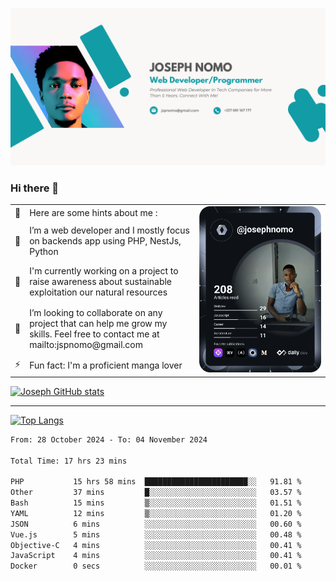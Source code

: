 ![Banner of my profile!](/Joseph_NOMO_NEW.png "Banner")

### Hi there 👋

<!--- | --  | 👋  | Here are some hints about me :                                                                                                 | <td rowspan=6><img src="/devcard.svg" width="400" alt="Joseph NOMO's Dev Card"/></td> |
| --- | --- | ------------------------------------------------------------------------------------------------------------------------------ | ------------------------------------------------------------------------------------- |
| --  | 🔭  | I’m a web developer and I mostly focus on backends app using PHP, NestJs, Python                                               |
| --  | 🦁  | I'm currently working on a project to raise awareness about sustainable exploitation our natural resources                     |
| --  | 👯  | I’m looking to collaborate on any project that can help me grow my skills. Feel free to contact me at mailto:jspnomo@gmail.com |
| --  | ⚡  | Fun fact: I'm a proficient manga lover                                                                                         |
--->

<table>
    <tr>
        <td width="1%">👋</td>
        <td width="55%">Here are some hints about me :</td>
        <td rowspan=6 width="44%"><img src="/devcard.svg" width="400" alt="Joseph NOMO's Dev Card"/></td>
    </tr>
    <tr>
        <td>🔭</td>
        <td>I’m a web developer and I mostly focus on backends app using PHP, NestJs, Python</td>
    </tr>
    <tr>
        <td>🦁</td>
        <td>I'm currently working on a project to raise awareness about sustainable exploitation our natural resources</td>
    </tr>
    <tr>
        <td>👯</td>
        <td>I’m looking to collaborate on any project that can help me grow my skills. Feel free to contact me at mailto:jspnomo@gmail.com</td>
    </tr>
    <tr>
        <td>⚡</td>
        <td>Fun fact: I'm a proficient manga lover</td>
    </tr>

</table>

[![Joseph GitHub stats](https://github-readme-stats-seven-sigma-53.vercel.app/api?username=Jspascal)](https://github.com/Jspascal/github-readme-stats)

---

[![Top Langs](https://github-readme-stats-seven-sigma-53.vercel.app/api/top-langs/?username=Jspascal&layout=compact)](https://github.com/Jspascal/github-readme-stats)

<!--START_SECTION:waka-->

```txt
From: 28 October 2024 - To: 04 November 2024

Total Time: 17 hrs 23 mins

PHP           15 hrs 58 mins  ███████████████████████░░   91.81 %
Other         37 mins         █░░░░░░░░░░░░░░░░░░░░░░░░   03.57 %
Bash          15 mins         ▒░░░░░░░░░░░░░░░░░░░░░░░░   01.51 %
YAML          12 mins         ▒░░░░░░░░░░░░░░░░░░░░░░░░   01.20 %
JSON          6 mins          ░░░░░░░░░░░░░░░░░░░░░░░░░   00.60 %
Vue.js        5 mins          ░░░░░░░░░░░░░░░░░░░░░░░░░   00.48 %
Objective-C   4 mins          ░░░░░░░░░░░░░░░░░░░░░░░░░   00.41 %
JavaScript    4 mins          ░░░░░░░░░░░░░░░░░░░░░░░░░   00.41 %
Docker        0 secs          ░░░░░░░░░░░░░░░░░░░░░░░░░   00.01 %
```

<!--END_SECTION:waka-->

